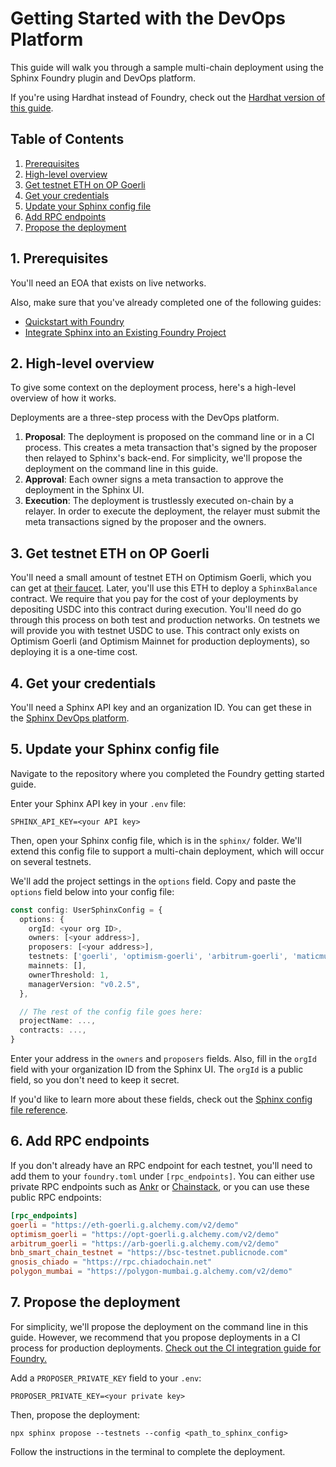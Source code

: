 # Getting Started with the DevOps Platform

This guide will walk you through a sample multi-chain deployment using the Sphinx Foundry plugin and DevOps platform.

If you're using Hardhat instead of Foundry, check out the [Hardhat version of this guide](https://github.com/sphinx-labs/sphinx/blob/develop/docs/ops-hardhat-getting-started.md).

## Table of Contents

1. [Prerequisites](#1-prerequisites)
2. [High-level overview](#2-high-level-overview)
3. [Get testnet ETH on OP Goerli](#3-get-testnet-eth-on-op-goerli)
4. [Get your credentials](#4-get-your-credentials)
5. [Update your Sphinx config file](#5-update-your-sphinx-config-file)
6. [Add RPC endpoints](#6-add-rpc-endpoints)
7. [Propose the deployment](#7-propose-the-deployment)

## 1. Prerequisites

You'll need an EOA that exists on live networks.

Also, make sure that you've already completed one of the following guides:

* [Quickstart with Foundry](https://github.com/sphinx-labs/sphinx/blob/develop/docs/cli-foundry-quickstart.md)
* [Integrate Sphinx into an Existing Foundry Project](https://github.com/sphinx-labs/sphinx/blob/develop/docs/cli-foundry-existing-project.md)

## 2. High-level overview

To give some context on the deployment process, here's a high-level overview of how it works.

Deployments are a three-step process with the DevOps platform.

1. **Proposal**: The deployment is proposed on the command line or in a CI process. This creates a meta transaction that's signed by the proposer then relayed to Sphinx's back-end. For simplicity, we'll propose the deployment on the command line in this guide.
2. **Approval**: Each owner signs a meta transaction to approve the deployment in the Sphinx UI.
3. **Execution**: The deployment is trustlessly executed on-chain by a relayer. In order to execute the deployment, the relayer must submit the meta transactions signed by the proposer and the owners.

## 3. Get testnet ETH on OP Goerli

You'll need a small amount of testnet ETH on Optimism Goerli, which you can get at [their faucet](https://app.optimism.io/faucet). Later, you'll use this ETH to deploy a `SphinxBalance` contract. We require that you pay for the cost of your deployments by depositing USDC into this contract during execution. You'll need do go through this process on both test and production networks. On testnets we will provide you with testnet USDC to use. This contract only exists on Optimism Goerli (and Optimism Mainnet for production deployments), so deploying it is a one-time cost.

## 4. Get your credentials

You'll need a Sphinx API key and an organization ID. You can get these in the [Sphinx DevOps platform](https://www.sphinx.dev/).

## 5. Update your Sphinx config file

Navigate to the repository where you completed the Foundry getting started guide.

Enter your Sphinx API key in your `.env` file:
```
SPHINX_API_KEY=<your API key>
```

Then, open your Sphinx config file, which is in the `sphinx/` folder. We'll extend this config file to support
a multi-chain deployment, which will occur on several testnets.

We'll add the project settings in the `options` field. Copy and paste the `options` field below into your config file:

```ts
const config: UserSphinxConfig = {
  options: {
    orgId: <your org ID>,
    owners: [<your address>],
    proposers: [<your address>],
    testnets: ['goerli', 'optimism-goerli', 'arbitrum-goerli', 'maticmum', 'bnbt', 'gnosis-chiado'],
    mainnets: [],
    ownerThreshold: 1,
    managerVersion: "v0.2.5",
  },

  // The rest of the config file goes here:
  projectName: ...,
  contracts: ...,
}
```

Enter your address in the `owners` and `proposers` fields. Also, fill in the `orgId` field with your organization ID from the Sphinx UI. The `orgId` is a public field, so you don't need to keep it secret.

If you'd like to learn more about these fields, check out the [Sphinx config file reference](https://github.com/sphinx-labs/sphinx/blob/develop/docs/config-file.md).

## 6. Add RPC endpoints

If you don't already have an RPC endpoint for each testnet, you'll need to add them to your `foundry.toml` under `[rpc_endpoints]`. You can either use private RPC endpoints such as [Ankr](https://www.ankr.com/) or [Chainstack](https://chainstack.com/), or you can use these public RPC endpoints:

```toml
[rpc_endpoints]
goerli = "https://eth-goerli.g.alchemy.com/v2/demo"
optimism_goerli = "https://opt-goerli.g.alchemy.com/v2/demo"
arbitrum_goerli = "https://arb-goerli.g.alchemy.com/v2/demo"
bnb_smart_chain_testnet = "https://bsc-testnet.publicnode.com"
gnosis_chiado = "https://rpc.chiadochain.net"
polygon_mumbai = "https://polygon-mumbai.g.alchemy.com/v2/demo"
```

## 7. Propose the deployment

For simplicity, we'll propose the deployment on the command line in this guide. However, we recommend that you propose deployments in a CI process for production deployments. [Check out the CI integration guide for Foundry.](https://github.com/sphinx-labs/sphinx/blob/develop/docs/ci-foundry-proposals.md)

Add a `PROPOSER_PRIVATE_KEY` field to your `.env`:
```
PROPOSER_PRIVATE_KEY=<your private key>
```

Then, propose the deployment:

```
npx sphinx propose --testnets --config <path_to_sphinx_config>
```

Follow the instructions in the terminal to complete the deployment.
